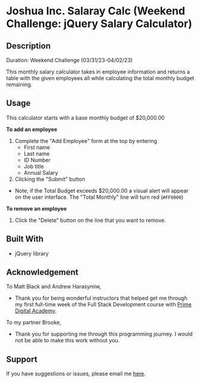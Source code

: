 # Joshua Inc. Salaray Calc (Weekend Challenge: jQuery Salary Calculator)


## Description
Duration: Weekend Challenge (03/31/23-04/02/23)

This monthly salary calculator takes in employee information and returns a table with the given employees all while calculating the total monthly budget remaining.


## Usage
This calculator starts with a base monthly budget of $20,000.00

**To add an employee**
1. Complete the "Add Employee" form at the top by entering
    *  First name
    * Last name
    * ID Number
    * Job title
    * Annual Salary
2. Clicking the "Submit" button

* Note, if the Total Budget exceeds $20,000.00 a visual alert will appear on the user interface. The "Total Monthly" line will turn red \(`#FF0000`)

**To remove an employee**
1. Click the "Delete" button on the line that you want to remove.


## Built With
* jQuery library


## Acknowledgement
To Matt Black and Andrew Harasymiw,
* Thank you for being wonderful instructors that helped get me through my first full-time week of the Full Stack Development course with [Prime Digital Academy](https://www.primeacademy.io/).

To my partner Brooke,
* Thank you for supporting me through this programming journey. I would not be able to make this work without you.

## Support
If you have suggestions or issues, please email me [here](mailto:joshua.engebretson@gmail.com).
